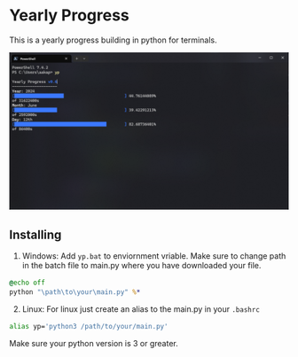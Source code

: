 # Yearly Progress 
This is a yearly progress building in python for terminals. 

![Screenshot of Yearly Progress CLI](/docs/images/ss01.png)

## Installing 

1. Windows: 
Add `yp.bat` to enviornment vriable. 
Make sure to change path in the batch file to main.py where you have downloaded your file.

```bat
@echo off
python "\path\to\your\main.py" %*
```

2. Linux: For linux just create an alias to the main.py in your `.bashrc`

```bash
alias yp='python3 /path/to/your/main.py'
```

Make sure your python version is 3 or greater.